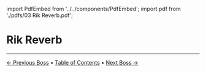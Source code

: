 import PdfEmbed from '../../components/PdfEmbed';
import pdf from './pdfs/03 Rik Reverb.pdf';


# Rik Reverb
---

[← Previous Boss](/undermine/cauldron-of-carnage) • [Table of Contents](/undermine/) • [Next Boss →](/undermine/stix-bunkjunker)

<PdfEmbed src={pdf} />
